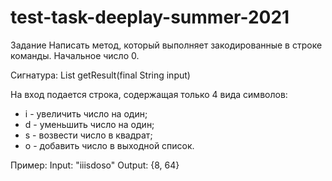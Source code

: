 # test-task-deeplay-summer-2021

Задание
Написать метод, который выполняет закодированные в строке команды. Начальное число 0.

Сигнатура: List<Integer> getResult(final String input)

На вход подается строка, содержащая только 4 вида символов:
* i - увеличить число на один;
* d - уменьшить число на один;
* s - возвести число в квадрат;
* o - добавить число в выходной список.

Пример:
Input: "iiisdoso"
Output: {8, 64}
